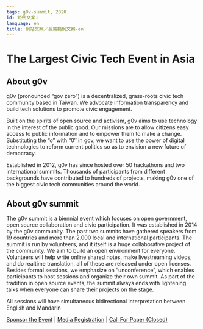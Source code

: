 ```yaml
---
tags: g0v-summit, 2020
id: 範例文案1
language: en
title: 網站文案／長篇範例文案-en
---
```

# The Largest Civic Tech Event in Asia

## About g0v

g0v (pronounced “gov zero”) is a decentralized, grass-roots civic tech community based in Taiwan. We advocate information transparency and build tech solutions to promote civic engagement.

Built on the spirits of open source and activism, g0v aims to use technology in the interest of the public good. Our missions are to allow citizens easy access to public information and to empower them to make a change. Substituting the “o” with “0″ in gov, we want to use the power of digital technologies to reform current politics so as to envision a new future of democracy.

Established in 2012, g0v has since hosted over 50 hackathons and two international summits. Thousands of participants from different backgrounds have contributed to hundreds of projects, making g0v one of the biggest civic tech communities around the world.

## About g0v summit

The g0v summit is a biennial event which focuses on open government, open source collaboration and civic participation. It was established in 2014 by the g0v community. The past two summits have gathered speakers from 19 countries and more than 2,000 local and international participants. The summit is run by volunteers, and it itself is a huge collaborative project of the community. We aim to build an open environment for everyone. Volunteers will help write online shared notes, make livestreaming videos, and do realtime translation, all of these are released under open licenses. Besides formal sessions, we emphasize on “unconference”, which enables participants to host sessions and organize their own summit. As part of the tradition in open source events, the summit always ends with lightening talks when everyone can share their projects on the stage.

All sessions will have simultaneous bidirectional interpretation between English and Mandarin

[Sponsor the Event](mailto:g0v-summit-partner-2018@googlegroups.com)  |  [Media Registration](https://goo.gl/forms/ND566FsQRP32fHJs2)  | [Call For Paper (Closed)](https://summit.g0v.tw/2018/cfp)

